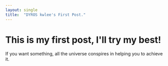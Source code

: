 ```yaml
---
layout: single
title:  "DYROS kwlee's First Post."
---
```


# This is my first post, I'll try my best!

If you want something, all the universe conspires in helping you to achieve it.
